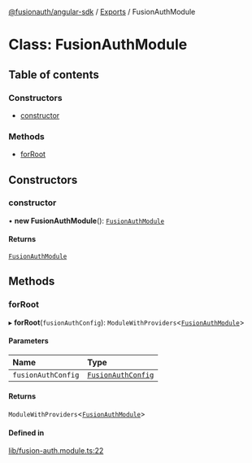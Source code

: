 [@fusionauth/angular-sdk](../README.md) / [Exports](../modules.md) / FusionAuthModule

# Class: FusionAuthModule

## Table of contents

### Constructors

- [constructor](FusionAuthModule.md#constructor)

### Methods

- [forRoot](FusionAuthModule.md#forroot)

## Constructors

### constructor

• **new FusionAuthModule**(): [`FusionAuthModule`](FusionAuthModule.md)

#### Returns

[`FusionAuthModule`](FusionAuthModule.md)

## Methods

### forRoot

▸ **forRoot**(`fusionAuthConfig`): `ModuleWithProviders`\<[`FusionAuthModule`](FusionAuthModule.md)\>

#### Parameters

| Name               | Type                                                    |
| :----------------- | :------------------------------------------------------ |
| `fusionAuthConfig` | [`FusionAuthConfig`](../interfaces/FusionAuthConfig.md) |

#### Returns

`ModuleWithProviders`\<[`FusionAuthModule`](FusionAuthModule.md)\>

#### Defined in

[lib/fusion-auth.module.ts:22](https://github.com/FusionAuth/fusionauth-javascript-sdk/blob/b45b804c41f7355ea2e848325d965c928cec7c86/packages/sdk-angular/projects/fusionauth-angular-sdk/src/lib/fusion-auth.module.ts#L22)
